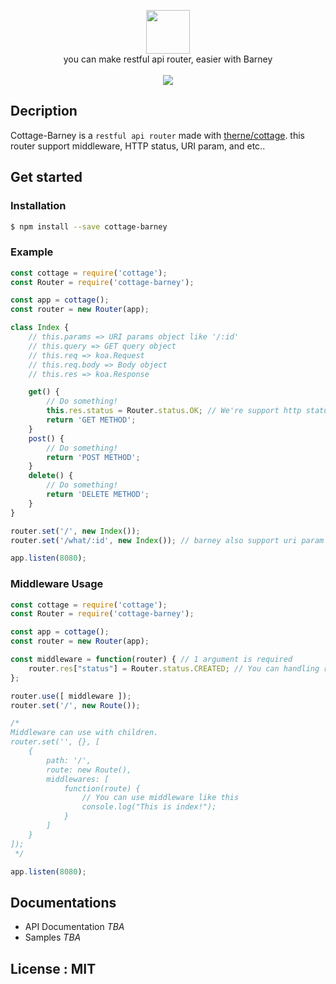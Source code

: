 <p align="center">
    <img height="70" src="https://cloud.githubusercontent.com/assets/14465407/26762772/b2ff5d68-4982-11e7-8fc2-6b022a5d319b.png"/><br>
    <span style>you can make restful api router, easier with Barney</span><br><br>
    <a href="https://github.com/h4wldev/cardly/blob/master/LICENSE"><img src="https://img.shields.io/github/license/mashape/apistatus.svg?style=flat-square"></a>
</p>


## Decription
Cottage-Barney is a `restful api router` made with [therne/cottage](https://github.com/therne/cottage). this router support middleware, HTTP status, URI param, and etc..

## Get started
### Installation
```bash
$ npm install --save cottage-barney
```

### Example
```js
const cottage = require('cottage');
const Router = require('cottage-barney');

const app = cottage();
const router = new Router(app);

class Index {
    // this.params => URI params object like '/:id'
    // this.query => GET query object
    // this.req => koa.Request
    // this.req.body => Body object
    // this.res => koa.Response

    get() {
        // Do something!
        this.res.status = Router.status.OK; // We're support http status code's with 'david/http-status'
        return 'GET METHOD';
    }
    post() {
        // Do something!
        return 'POST METHOD';
    }
    delete() {
        // Do something!
        return 'DELETE METHOD';
    }
}

router.set('/', new Index());
router.set('/what/:id', new Index()); // barney also support uri param

app.listen(8080);
```

### Middleware Usage
```js
const cottage = require('cottage');
const Router = require('cottage-barney');

const app = cottage();
const router = new Router(app);

const middleware = function(router) { // 1 argument is required
    router.res["status"] = Router.status.CREATED; // You can handling resposne, request, params, query
};

router.use([ middleware ]);
router.set('/', new Route());

/*
Middleware can use with children.
router.set('', {}, [
    {
        path: '/',
        route: new Route(),
        middlewares: [
            function(route) {
                // You can use middleware like this
                console.log("This is index!");
            }
        ]
    }
]);
 */

app.listen(8080);
```


## Documentations
- API Documentation *TBA*
- Samples *TBA*

## License : MIT
